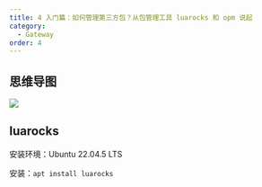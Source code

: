 ```yaml
---
title: 4 入门篇：如何管理第三方包？从包管理工具 luarocks 和 opm 说起
category:
  - Gateway
order: 4
---
```


## 思维导图
![](./images/20250311_2336265291.png)

## luarocks
安装环境：Ubuntu 22.04.5 LTS

安装：`apt install luarocks`

